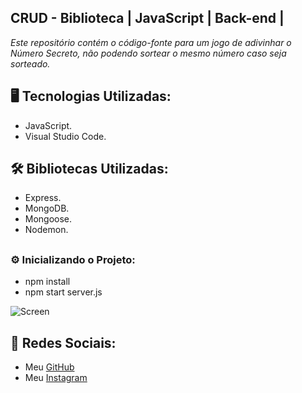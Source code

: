 ## **__CRUD - Biblioteca | JavaScript | Back-end |__**

<p><em>Este repositório contém o código-fonte para um jogo de adivinhar o Número Secreto, não podendo sortear o mesmo número caso seja sorteado.</em></p>

## <h2>🖥️ Tecnologias Utilizadas:</h2>
<ul>
      <li>JavaScript.</li>
      <li>Visual Studio Code.</li>
</ul>

## <h2>🛠️ Bibliotecas Utilizadas: </h2>
<ul>
      <li>Express.</li>
      <li>MongoDB.</li>
      <li>Mongoose.</li>
      <li>Nodemon.</li>
</ul>

## <h3>⚙️ Inicializando o Projeto:</h3>
<ul>
<li>npm install</li>
<li>npm start server.js</li>
</ul>

![Screen](https://cdn.discordapp.com/attachments/1129425322685767680/1148647885186019460/image.png)

## 📱 Redes Sociais:
* Meu [GitHub](https://github.com/ViniciusTunes)
* Meu [Instagram](https://www.instagram.com/yng.Vinicius/)
